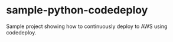 # sample-python-codedeploy
Sample project showing how to continuously deploy to AWS using codedeploy.
